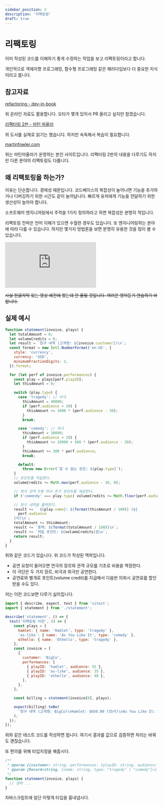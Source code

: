 ```yaml
---
sidebar_position: 2
description: '리팩토링'
draft: true
---
```


# 리팩토링

이미 작성된 코드를 이해하기 좋게 수정하는 작업을 보고 리팩토링이라고 합니다.

개인적으로 객체지향 프로그래밍, 함수형 프로그래밍 같은 패러다임보다 더 중요한 지식이라고 봅니다.

## 참고자료

[refactoring - dev-in-book](https://dev-in-book.github.io/refactoring/)

위 온라인 자료도 활용합니다. 오타가 몇개 있어서 PR 올리고 싶지만 참겠습니다.

[리팩터링 2판 - 마틴 파울러](https://www.yes24.com/Product/Goods/89649360)

위 도서를 실제로 읽기는 했습니다. 하지만 속독해서 복습이 필요합니다.

[martinfowler.com](https://martinfowler.com/)

위는 마틴마울러가 운영하는 본인 사이트입니다. 리팩터링 2판의 내용을 다루기도 하지만 다른 분야의 리팩토링도 다룹니다.

## 왜 리팩토링을 하는가?

이유는 단순합니다. 경제성 때문입니다. 코드베이스의 복잡성이 늘어나면 기능을 추가하거나 디버깅하기 위한 시간도 같이 늘어납니다. 빠르게 유저에게 기능을 전달하기 위한 생산성이 높아야 합니다.

소프트웨어 엔지니어링에서 주적을 1가지 정의하라고 하면 복잡성은 분명히 적입니다.

리팩토링 전략은 언어 이해가 있으면 수월한 경우도 있습니다. 또 엔지니어링하는 분야에 따라 다를 수 있습니다. 하지만 몇가지 방법론을 보면 분명히 유용한 것을 많이 볼 수 있습니다.

<iframe class="codepen" src="https://www.youtube.com/embed/vqEg37e4Mkw" title="Martin Fowler @ OOP2014 'Workflows of Refactoring'" frameborder="0" allow="accelerometer; autoplay; clipboard-write; encrypted-media; gyroscope; picture-in-picture; web-share" allowfullscreen></iframe>

~~사실 한글자막 있는 영상 예전에 봤는데 안 올릴 것입니다. 여러분 영어듣기 연습하기 바랍니다.~~

<!-- 코드가 클린하다는 의미는 읽는 코드가 익숙해보인다는 가능성이 큽니다. -->

## 실제 예시

```js
function statement(invoice, plays) {
  let totalAmount = 0;
  let volumeCredits = 0;
  let result = `청구 내역 (고객명: ${invoice.customer})\n`;
  const format = new Intl.NumberFormat('en-US', {
    style: 'currency',
    currency: 'USD',
    minimumFractionDigits: 2,
  }).format;

  for (let perf of invoice.performances) {
    const play = plays[perf.playID];
    let thisAmount = 0;

    switch (play.type) {
      case 'tragedy': // 비극
        thisAmount = 40000;
        if (perf.audience > 30) {
          thisAmount += 1000 * (perf.audience - 30);
        }
        break;

      case 'comedy': // 희극
        thisAmount = 30000;
        if (perf.audience > 20) {
          thisAmount += 10000 + 500 * (perf.audience - 20);
        }
        thisAmount += 300 * perf.audience;
        break;

      default:
        throw new Error(`알 수 없는 장르: ${play.type}`);
    }
    // 포인트를 적립한다.
    volumeCredits += Math.max(perf.audience - 30, 0);

    // 희극 관객 5명 마다 추가 포인트를 제공한다.
    if ('comendy' === play.type) volumeCredits += Math.floor(perf.audience / 5);

    // 청구 내역을 출력한다.
    result += ` ${play.name}: ${format(thisAmount / 100)} (${
      perf.audience
    }석)\n`;
    totalAmount += thisAmount;
    result += `총액: ${format(totalAmount / 100)}\n`;
    result += `적립 포인트: ${volumeCredits}점\n`;
    return result;
  }
}
```

위와 같은 코드가 있습니다. 위 코드가 작성된 맥락입니다.

- 공연 요청이 들어오면 연극의 장르와 관객 규모를 기초로 비용을 책정한다.
- 이 극단은 두 가지 장르, 비극과 희극만 공연한다.
- 공연료와 별개로 포인트(volume credit)를 지급해서 다음번 의뢰시 공연료를 할인받을 수도 있다.

저는 이런 코드보면 다루기 싫어집니다. <!-- 또 쫄보라서 테스트 코드를 추가하겠습니다. -->

```js
import { describe, expect, test } from 'vitest';
import { statement } from './statement';

describe('statement', () => {
  test('리팩토링 이전', () => {
    const plays = {
      hamlet: { name: 'Hamlet', type: 'tragedy' },
      'as-like': { name: 'As You Like It', type: 'comedy' },
      othello: { name: 'Othello', type: 'tragedy' },
    };
    const invoice = [
      {
        customer: 'BigCo',
        performances: [
          { playID: 'hamlet', audience: 55 },
          { playID: 'as-like', audience: 35 },
          { playID: 'othello', audience: 40 },
        ],
      },
    ];

    const billing = statement(invoice[0], plays);

    expect(billing).toBe(
      '청구 내역 (고객명: BigCo)\nHamlet: $650.00 (55석)\nAs You Like It: $580.00 (35석)\nOthello: $500.00 (40석)\n총액: $1,730.00\n적립 포인트: 47점'
    );
  });
});
```

위와 같은 테스트 코드를 작성하면 됩니다. 여기서 결과를 값으로 검증하면 처리는 바꿔도 괜찮습니다.

또 편의를 위해 타입지정을 해줍시다.

```js
/**
 * @param {{customer: string, performances: {playID: string, audience: number}[]}} invoice
 * @param {Record<string, {name: string, type: "tragedy" | "comedy"}>} plays
 */
function statement(invoice, plays) {
  // 생략 ...
}
```

자바스크립트에 일단 이렇게 타입을 흉내냅시다.
